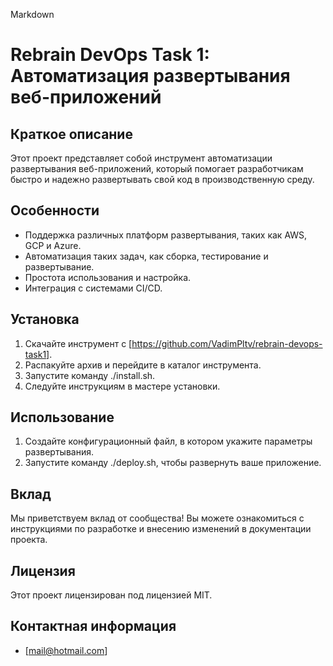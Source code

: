 Markdown
# Rebrain DevOps Task 1: Автоматизация развертывания веб-приложений

## Краткое описание

Этот проект представляет собой инструмент автоматизации развертывания веб-приложений, который помогает разработчикам быстро и надежно развертывать свой код в производственную среду.

## Особенности

* Поддержка различных платформ развертывания, таких как AWS, GCP и Azure.
* Автоматизация таких задач, как сборка, тестирование и развертывание.
* Простота использования и настройка.
* Интеграция с системами CI/CD.

## Установка

1. Скачайте инструмент с [https://github.com/VadimPltv/rebrain-devops-task1].
2. Распакуйте архив и перейдите в каталог инструмента.
3. Запустите команду ./install.sh.
4. Следуйте инструкциям в мастере установки.

## Использование

1. Создайте конфигурационный файл, в котором укажите параметры развертывания.
2. Запустите команду ./deploy.sh, чтобы развернуть ваше приложение.

## Вклад

Мы приветствуем вклад от сообщества! Вы можете ознакомиться с инструкциями по разработке и внесению изменений в документации проекта.

## Лицензия

Этот проект лицензирован под лицензией MIT.

## Контактная информация

* [mail@hotmail.com]
